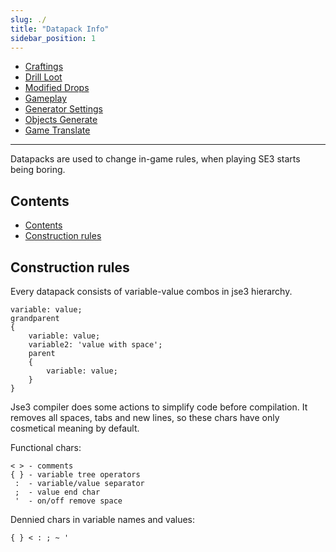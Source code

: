 ```yaml
---
slug: ./
title: "Datapack Info"
sidebar_position: 1
---
```


-   [Craftings](./Craftings)
-   [Drill Loot](./DrillLoot)
-   [Modified Drops](./ModifiedDrops)
-   [Gameplay](./Gameplay)
-   [Generator Settings](./GeneratorSettings/)
-   [Objects Generate](./ObjectsGenerate)
-   [Game Translate](./GameTranslate)

---

Datapacks are used to change in-game rules, when playing SE3 starts being boring.

## Contents

-   [Contents](#contents)
-   [Construction rules](#construction-rules)

## Construction rules

Every datapack consists of variable-value combos in jse3 hierarchy.

```text
variable: value;
grandparent
{
    variable: value;
    variable2: 'value with space';
    parent
    {
        variable: value;
    }
}
```

Jse3 compiler does some actions to simplify code before compilation.
It removes all spaces, tabs and new lines, so these chars have only
cosmetical meaning by default.

Functional chars:

```text
< > - comments
{ } - variable tree operators
 :  - variable/value separator
 ;  - value end char
 '  - on/off remove space
```

Dennied chars in variable names and values:

```text
{ } < : ; ~ '
```
